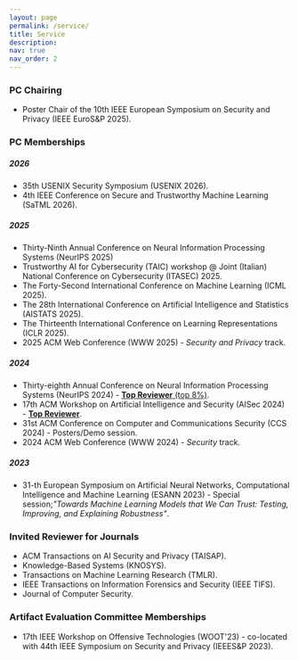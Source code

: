 ```yaml
---
layout: page
permalink: /service/
title: Service
description:
nav: true
nav_order: 2
---
```

### PC Chairing

- Poster Chair of the 10th IEEE European Symposium on Security and Privacy (IEEE EuroS&P 2025).

### PC Memberships

##### 2026
- 35th USENIX Security Symposium (USENIX 2026).
- 4th IEEE Conference on Secure and Trustworthy Machine Learning (SaTML 2026).


##### 2025
- Thirty-Ninth Annual Conference on Neural Information Processing Systems (NeurIPS 2025)
- Trustworthy AI for Cybersecurity (TAIC) workshop @ Joint (Italian) National Conference on Cybersecurity (ITASEC) 2025.
- The Forty-Second International Conference on Machine Learning (ICML 2025).
- The 28th International Conference on Artificial Intelligence and Statistics (AISTATS 2025).
- The Thirteenth International Conference on Learning Representations (ICLR 2025).
- 2025 ACM Web Conference (WWW 2025) - *Security and Privacy* track.

##### 2024
- Thirty-eighth Annual Conference on Neural Information Processing Systems (NeurIPS 2024) - [**Top Reviewer** (top 8%)](https://neurips.cc/Conferences/2024/ProgramCommittee#top-reviewers).
- 17th ACM Workshop on Artificial Intelligence and Security (AISec 2024) - [**Top Reviewer**](https://aisec.cc/#committee).
- 31st ACM Conference on Computer and Communications Security (CCS 2024) - Posters/Demo session.
- 2024 ACM Web Conference (WWW 2024) - *Security* track.

##### 2023
- 31-th European Symposium on Artificial Neural Networks, Computational Intelligence and Machine Learning (ESANN 2023) - Special session;*"Towards Machine Learning Models that We Can Trust: Testing, Improving, and Explaining Robustness"*.

### Invited Reviewer for Journals

- ACM Transactions on AI Security and Privacy (TAISAP).
- Knowledge-Based Systems (KNOSYS).
- Transactions on Machine Learning Research (TMLR).
- IEEE Transactions on Information Forensics and Security (IEEE TIFS).
- Journal of Computer Security.

### Artifact Evaluation Committee Memberships

- 17th IEEE Workshop on Offensive Technologies (WOOT'23) - co-located with 44th IEEE Symposium on
Security and Privacy (IEEES&P 2023).

